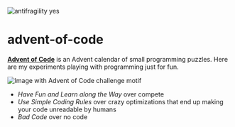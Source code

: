![antifragility yes](https://img.shields.io/badge/antifragility-yes-lightgrey)

# advent-of-code
**[Advent of Code](https://adventofcode.com/)** is an Advent calendar of small programming puzzles.
Here are my experiments playing with programming just for fun.

![Image with Advent of Code challenge motif](https://pbs.twimg.com/media/EkaoQQTXEAMA4BN?format=jpg&name=small)

- *Have Fun and Learn along the Way* over compete
- *Use Simple Coding Rules* over crazy optimizations that end up making your code unreadable by humans
- *Bad Code* over no code
